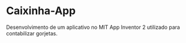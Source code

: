 # Caixinha-App
Desenvolvimento de um aplicativo no MIT App Inventor 2 utilizado para contabilizar gorjetas.
